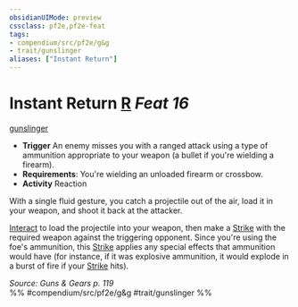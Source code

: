 ```yaml
---
obsidianUIMode: preview
cssclass: pf2e,pf2e-feat
tags:
- compendium/src/pf2e/g&g
- trait/gunslinger
aliases: ["Instant Return"]
---
```

# Instant Return  [R](../../rules/core-rulebook/chapter-9-playing-the-game.md#Actions "Reaction") *Feat 16*  
[gunslinger](../../rules/traits/gunslinger-g-g.md)  

- **Trigger** An enemy misses you with a ranged attack using a type of ammunition appropriate to your weapon (a bullet if you're wielding a firearm).
- **Requirements**: You're wielding an unloaded firearm or crossbow.
- **Activity** Reaction

With a single fluid gesture, you catch a projectile out of the air, load it in your weapon, and shoot it back at the attacker.

[Interact](../../rules/actions/interact.md) to load the projectile into your weapon, then make a [Strike](../../rules/actions/strike.md) with the required weapon against the triggering opponent. Since you're using the foe's ammunition, this [Strike](../../rules/actions/strike.md) applies any special effects that ammunition would have (for instance, if it was explosive ammunition, it would explode in a burst of fire if your [Strike](../../rules/actions/strike.md) hits).

*Source: Guns & Gears p. 119*  
%% #compendium/src/pf2e/g&g #trait/gunslinger %%